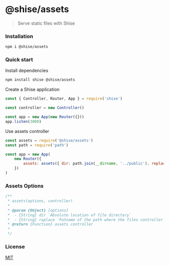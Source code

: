# @shise/assets

> Serve static files with Shise

### Installation

```bash
npm i @shise/assets
```

### Quick start

Install dependencies

```bash
npm install shise @shise/assets
```

Create a Shise application

```js
const { Controller, Router, App } = require('shise')

const controller = new Controller()

const app = new App(new Router({}))
app.listen(3000)
```

Use assets controller

```js
const assets = require('@shise/assets')
const path = require('path')

const app = new App(
	new Router({
		assets: assets({ dir: path.join(__dirname, '../public'), replace: 'assets' }),
	})
)
```

### Assets Options

```js
/**
 * assets(options, controller)
 *
 * @param {Object} [options]
 *  - {String} dir `Absolute location of file directory`
 *  - {String} raplace `Patname of the path where the files controller is located`
 * @return {Function} assets controller
 *
 */
```

### License

[MIT](https://github.com/aiza-san/shise/blob/main/LICENSE.md)
